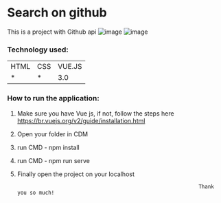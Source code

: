 <h1>Search on github </h1>

This is a project with Github api
![image](https://user-images.githubusercontent.com/70349830/114602959-8e6fec00-9c6d-11eb-9215-13b5c1b3dbe6.png) ![image](https://user-images.githubusercontent.com/70349830/114602997-992a8100-9c6d-11eb-886a-73f179081c58.png)



<h3>Technology used:</h3>
<table>
  <tr>
    <td>HTML</td>
    <td>CSS</td>
    <td>VUE.JS</td>
  </tr>
   <tr>
    <td>*</td>
    <td>*</td>
    <td>3.0</td>
  </tr>
  
  
</table>

<h3>How to run the application:</h3>

1) Make sure you have Vue js, if not, follow the steps here https://br.vuejs.org/v2/guide/installation.html
2) Open your folder in CDM
3) run CMD - npm install
4) run CMD - npm run serve
5) Finally open the project on your localhost


                                                                  Thank you so much!
